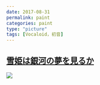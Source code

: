 ```yaml
---
date: 2017-08-31
permalink: paint
categories: paint
type: "picture"
tags: [Vocaloid，初音]
---
```


## [雪姫は銀河の夢を見るか](https://www.pixiv.net/member_illust.php?mode=medium&illust_id=64702589)
![](http://p2bh4l69u.bkt.clouddn.com/paint/64702589_p0.jpg)